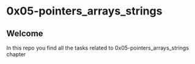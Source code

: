 # 0x05-pointers_arrays_strings

## Welcome 

In this repo you find all the tasks related to 0x05-pointers_arrays_strings chapter
